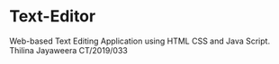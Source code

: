 # Text-Editor
Web-based Text Editing Application using HTML CSS and Java Script.
Thilina Jayaweera CT/2019/033
